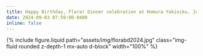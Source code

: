 ```yaml
---
title: Happy Birthday, Flora! Dinner celebration at Homura Yakiniku, Japanese BBQ.
date: 2024-09-03 07:59:00-0400
inline: false
---
```

{% include figure.liquid path="assets/img/florabd2024.jpg" class="img-fluid rounded z-depth-1 mx-auto d-block" width="100%" %}
